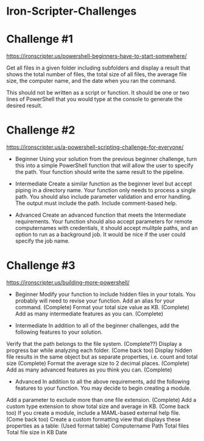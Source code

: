 # Iron-Scripter-Challenges

# Challenge #1
https://ironscripter.us/powershell-beginners-have-to-start-somewhere/

Get all files in a given folder including subfolders and display a result that shows the total number of files, the total size of all files, the average file size, the computer name, and the date when you ran the command.

This should not be written as a script or function. It should be one or two lines of PowerShell that you would type at the console to generate the desired result.

# Challenge #2
https://ironscripter.us/a-powershell-scripting-challenge-for-everyone/

- Beginner
Using your solution from the previous beginner challenge, turn this into a simple PowerShell function that will allow the user to specify the path. Your function should write the same result to the pipeline.

- Intermediate
Create a similar function as the beginner level but accept piping in a directory name. Your function only needs to process a single path. You should also include parameter validation and error handling. The output must include the path. Include comment-based help.

- Advanced
Create an advanced function that meets the Intermediate requirements. Your function should also accept parameters for remote computernames with credentials, it should accept mulitple paths, and an option to run as a background job. It would be nice if the user could specify the job name.

# Challenge #3
https://ironscripter.us/building-more-powershell/

- Beginner
Modify your function to include hidden files in your totals. You probably will need to revise your function.
Add an alias for your command. (Complete)
Format your total size value as KB. (Complete)
Add as many intermediate features as you can. (Complete)

- Intermediate
In addition to all of the beginner challenges, add the following features to your solution.

Verify that the path belongs to the file system. (Complete??)
Display a progress bar while analyzing each folder. (Come back too)
Display hidden file results in the same object but as separate properties, i.e. count and total size (Complete)
Format the average size to 2 decimal places. (Complete)
Add as many advanced features as you think you can. (Complete)

- Advanced
In addition to all the above requirements, add the following features to your function. You may decide to begin creating a module.

Add a parameter to exclude more than one file extension. (Complete)
Add a custom type extension to show total size and average in KB. (Come back too)
If you create a module, include a MAML-based external help file. (Come back too)
Create a custom formatting view that displays these properties as a table: (Used format table)
Computername
Path
Total files
Total file size in KB
Date